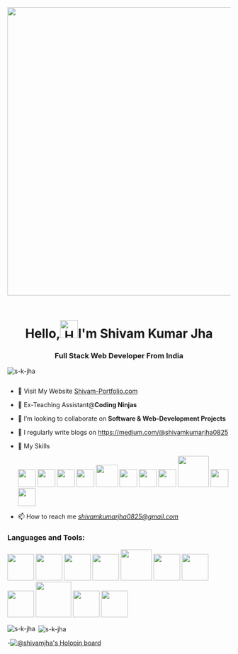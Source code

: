 <div align="center"><img src="https://github.com/Anmol-Baranwal/Cool-GIFs-For-GitHub/assets/74038190/80728820-e06b-4f96-9c9e-9df46f0cc0a5" width="650">
<br><br></div>
<h1 align="center">Hello,<img src="https://user-images.githubusercontent.com/74038190/216120981-b9507c36-0e04-4469-8e27-c99271b45ba5.png" alt="Handshake" width="40" />I'm Shivam Kumar Jha</h1>
<h3 align="center">Full Stack Web Developer From India</h3>

<p align="left"> <img src="https://komarev.com/ghpvc/?username=s-k-jha&label=Profile%20views&color=0e75b6&style=flat" alt="s-k-jha" /> </p>

<p align="left"> <a href="https://twitter.com/" target="blank"><img src="https://img.shields.io/twitter/follow/?logo=twitter&style=for-the-badge" alt="" /></a> </p>

- 🔭 Visit My Website [Shivam-Portfolio.com](https://s-k-jha.github.io/sk/)

- 🌱 Ex-Teaching Assistant@**Coding Ninjas**

- 👯 I’m looking to collaborate on **Software & Web-Development Projects**

- 📝 I regularly write blogs on https://medium.com/@shivamkumarjha0825
  
- 💬 My Skills
  
  <img src="https://github.com/Anmol-Baranwal/Cool-GIFs-For-GitHub/assets/74038190/29fd6286-4e7b-4d6c-818f-c4765d5e39a9" width="40">
  <img src="https://github.com/Anmol-Baranwal/Cool-GIFs-For-GitHub/assets/74038190/67f477ed-6624-42da-99f0-1a7b1a16eecb" width="40">
  <img src="https://user-images.githubusercontent.com/74038190/212257454-16e3712e-945a-4ca2-b238-408ad0bf87e6.gif" width="40">
  <img src="https://user-images.githubusercontent.com/74038190/212257460-738ff738-247f-4445-a718-cdd0ca76e2db.gif" width="40">
  <img src="https://github.com/Anmol-Baranwal/Cool-GIFs-For-GitHub/assets/74038190/1a797f46-efe4-41e6-9e75-5303e1bbcbfa" width="50">
  <img src="https://github.com/Anmol-Baranwal/Cool-GIFs-For-GitHub/assets/74038190/398b19b1-9aae-4c1f-8bc0-d172a2c08d68" width="40">
  <img src="https://user-images.githubusercontent.com/74038190/212257467-871d32b7-e401-42e8-a166-fcfd7baa4c6b.gif" width="40">
  <img src="https://user-images.githubusercontent.com/74038190/212280805-9bcb333-8c55-46a8-abf8-ff286ab55472.gif" width="40">
  <img src="https://user-images.githubusercontent.com/74038190/212281775-b468df30-4edc-4bf8-a4ee-f52e1aaddc86.gif" width="70">
  <img src="https://user-images.githubusercontent.com/74038190/212257468-1e9a91f1-b626-4baa-b15d-5c385dfa7ed2.gif" width="40">
  <img src="https://user-images.githubusercontent.com/74038190/212257465-7ce8d493-cac5-494e-982a-5a9deb852c4b.gif" width="40">

  


- 📫 How to reach me *shivamkumarjha0825@gmail.com*
<!--
<h3 align="left">Connect with me:</h3>
<img src="https://user-images.githubusercontent.com/74038190/235294008-ed8de58b-d4d0-4790-aa81-a39fdc8a1e50.gif" width="40">
<img src="https://user-images.githubusercontent.com/74038190/235294011-b8074c31-9097-4a65-a594-4151b58743a8.gif" width="40">
<img src="https://user-images.githubusercontent.com/74038190/235294012-0a55e343-37ad-4b0f-924f-c8431d9d2483.gif" width="40">
<img src="https://user-images.githubusercontent.com/74038190/235294013-a33e5c43-a01c-43f6-b44d-a406d8b4ab75.gif" width="40">
<img src="https://user-images.githubusercontent.com/74038190/235294015-47144047-25ab-417c-af1b-6746820a20ff.gif" width="40">
<img src="https://user-images.githubusercontent.com/74038190/235294019-40007353-6219-4ec5-b661-b3c35136dd0b.gif" width="40">
<img src="https://github.com/Anmol-Baranwal/Cool-GIFs-For-GitHub/assets/74038190/cc4fe88c-7f7a-41d8-b449-34b7a178c1c6" width="40">
-->

<h3 align="left">Languages and Tools:</h3>
<div style="display: inline-block;">
<img src="https://github.com/Anmol-Baranwal/Cool-GIFs-For-GitHub/assets/74038190/29fd6286-4e7b-4d6c-818f-c4765d5e39a9" width="60">
<img src="https://github.com/Anmol-Baranwal/Cool-GIFs-For-GitHub/assets/74038190/67f477ed-6624-42da-99f0-1a7b1a16eecb" width="60">
<img src="https://user-images.githubusercontent.com/74038190/212257454-16e3712e-945a-4ca2-b238-408ad0bf87e6.gif" width="60">
<img src="https://user-images.githubusercontent.com/74038190/212257460-738ff738-247f-4445-a718-cdd0ca76e2db.gif" width="60">
<img src="https://github.com/Anmol-Baranwal/Cool-GIFs-For-GitHub/assets/74038190/1a797f46-efe4-41e6-9e75-5303e1bbcbfa" width="70">
<img src="https://github.com/Anmol-Baranwal/Cool-GIFs-For-GitHub/assets/74038190/398b19b1-9aae-4c1f-8bc0-d172a2c08d68" width="60">
<img src="https://user-images.githubusercontent.com/74038190/212257467-871d32b7-e401-42e8-a166-fcfd7baa4c6b.gif" width="60">
<img src="https://user-images.githubusercontent.com/74038190/212280805-9bcb333-8c55-46a8-abf8-ff286ab55472.gif" width="60">
<img src="https://user-images.githubusercontent.com/74038190/212281775-b468df30-4edc-4bf8-a4ee-f52e1aaddc86.gif" width="80">
<img src="https://user-images.githubusercontent.com/74038190/212257468-1e9a91f1-b626-4baa-b15d-5c385dfa7ed2.gif" width="60">
<img src="https://user-images.githubusercontent.com/74038190/212257465-7ce8d493-cac5-494e-982a-5a9deb852c4b.gif" width="60">
</div>

<p><img align="left" src="https://github-readme-stats.vercel.app/api/top-langs?username=s-k-jha&show_icons=true&locale=en&layout=compact" alt="s-k-jha" /></p>

<p>&nbsp;<img align="center" src="https://github-readme-stats.vercel.app/api?username=s-k-jha&show_icons=true&locale=en" alt="s-k-jha" /></p>

-[![@shivamjha's Holopin board](https://holopin.me/shivamjha)](https://holopin.io/@shivamjha)


